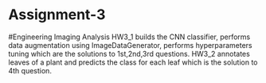 # Assignment-3
#Engineering Imaging Analysis
HW3_1 builds the CNN classifier, performs data augmentation using ImageDataGenerator, performs hyperparameters tuning which are the solutions to 1st,2nd,3rd questions.
HW3_2 annotates leaves of a plant and predicts the class for each leaf which is the solution to 4th question.

